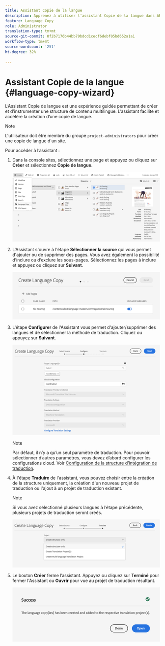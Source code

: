 ```yaml
---
title: Assistant Copie de la langue
description: Apprenez à utiliser l’assistant Copie de la langue dans AEM.
feature: Language Copy
role: Administrator
translation-type: tm+mt
source-git-commit: 0f2b7176b44bb79bdcd1cecf6debf05bd652a1a1
workflow-type: tm+mt
source-wordcount: '251'
ht-degree: 32%

---
```



# Assistant Copie de la langue {#language-copy-wizard}

L’Assistant Copie de langue est une expérience guidée permettant de créer et d’instrumenter une structure de contenu multilingue. L’assistant facilite et accélère la création d’une copie de langue.

>[!NOTE]
>
>L&#39;utilisateur doit être membre du groupe `project-administrators` pour créer une copie de langue d&#39;un site.

Pour accéder à l’assistant :

1. Dans la console sites, sélectionnez une page et appuyez ou cliquez sur **Créer** et sélectionnez **Copie de langue**.

   ![Création d’une copie de langue à partir de l’assistant](../assets/language-copy-wizard.png)

1. L&#39;Assistant s&#39;ouvre à l&#39;étape **Sélectionner la source** qui vous permet d&#39;ajouter ou de supprimer des pages. Vous avez également la possibilité d’inclure ou d’exclure les sous-pages. Sélectionnez les pages à inclure et appuyez ou cliquez sur **Suivant**.

   ![Ajouter des pages avec l&#39;assistant](../assets/language-copy-wizard-add-pages.png)

1. L&#39;étape **Configurer** de l&#39;Assistant vous permet d&#39;ajouter/supprimer des langues et de sélectionner la méthode de traduction. Cliquez ou appuyez sur **Suivant**.

   ![Configuration de l’étape de l’assistant](../assets/language-copy-wizard-configure.png)

   >[!NOTE]
   >
   >Par défaut, il n’y a qu’un seul paramètre de traduction. Pour pouvoir sélectionner d’autres paramètres, vous devez d’abord configurer les configurations cloud. Voir [Configuration de la structure d’intégration de traduction](integration-framework.md).

1. À l&#39;étape **Traduire** de l&#39;assistant, vous pouvez choisir entre la création de la structure uniquement, la création d&#39;un nouveau projet de traduction ou l&#39;ajout à un projet de traduction existant.

   >[!NOTE]
   >
   >Si vous avez sélectionné plusieurs langues à l’étape précédente, plusieurs projets de traduction seront créés.

   ![Étape de traduction de l’assistant](../assets/language-copy-wizard-translate.png)

1. Le bouton **Créer** ferme l’assistant. Appuyez ou cliquez sur **Terminé** pour fermer l&#39;Assistant ou **Ouvrir** pour vue au projet de traduction résultant.

   ![Terminer l&#39;assistant](../assets/language-copy-wizard-done.png)
